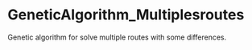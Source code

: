 # GeneticAlgorithm_Multiplesroutes
Genetic algorithm for solve multiple routes with some differences.
